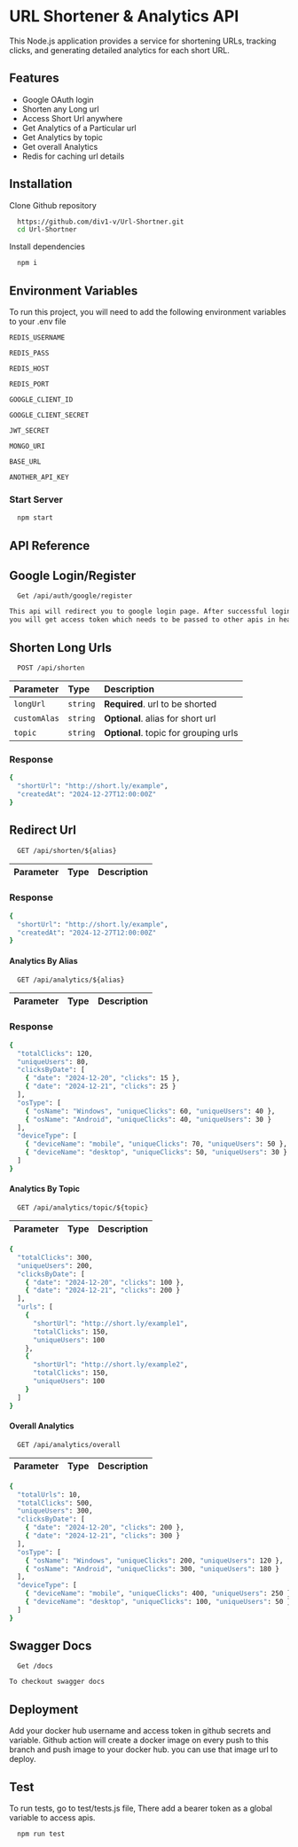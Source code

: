 URL Shortener & Analytics API
=============================

This Node.js application provides a service for shortening URLs, tracking clicks, and generating detailed analytics for each short URL. 

## Features

- Google OAuth login
- Shorten any Long url
- Access Short Url anywhere
- Get Analytics of a Particular url
- Get Analytics by topic
- Get overall Analytics
- Redis for caching url details


## Installation

Clone Github repository

```bash
  https://github.com/div1-v/Url-Shortner.git
  cd Url-Shortner
```

Install dependencies

```bash
  npm i
``` 


## Environment Variables

To run this project, you will need to add the following environment variables to your .env file

`REDIS_USERNAME`

`REDIS_PASS`

`REDIS_HOST`

`REDIS_PORT`

`GOOGLE_CLIENT_ID`

`GOOGLE_CLIENT_SECRET`

`JWT_SECRET`

`MONGO_URI`

`BASE_URL`

`ANOTHER_API_KEY`

### Start Server

```bash
  npm start
``` 


## API Reference

## Google Login/Register

```http
  Get /api/auth/google/register
```

```bash
This api will redirect you to google login page. After successful login
you will get access token which needs to be passed to other apis in headers.
```

## Shorten Long Urls

```http
  POST /api/shorten
```

| Parameter | Type     | Description                |
| :-------- | :------- | :------------------------- |
| `longUrl` | `string` | **Required**. url to be shorted |
| `customAlas` | `string` | **Optional**. alias for short url |
| `topic` | `string` | **Optional**. topic for grouping urls |

### Response
```bash
{
  "shortUrl": "http://short.ly/example",
  "createdAt": "2024-12-27T12:00:00Z"
}
``` 


## Redirect Url

```http
  GET /api/shorten/${alias}
```

| Parameter | Type     | Description                |
| :-------- | :------- | :------------------------- |

### Response
```bash
{
  "shortUrl": "http://short.ly/example",
  "createdAt": "2024-12-27T12:00:00Z"
}
``` 

#### Analytics By Alias

```http
  GET /api/analytics/${alias}
```

| Parameter | Type     | Description                |
| :-------- | :------- | :------------------------- |

### Response
```bash
{
  "totalClicks": 120,
  "uniqueUsers": 80,
  "clicksByDate": [
    { "date": "2024-12-20", "clicks": 15 },
    { "date": "2024-12-21", "clicks": 25 }
  ],
  "osType": [
    { "osName": "Windows", "uniqueClicks": 60, "uniqueUsers": 40 },
    { "osName": "Android", "uniqueClicks": 40, "uniqueUsers": 30 }
  ],
  "deviceType": [
    { "deviceName": "mobile", "uniqueClicks": 70, "uniqueUsers": 50 },
    { "deviceName": "desktop", "uniqueClicks": 50, "uniqueUsers": 30 }
  ]
}
``` 

#### Analytics By Topic

```http
  GET /api/analytics/topic/${topic}
```

| Parameter | Type     | Description                |
| :-------- | :------- | :------------------------- |

```bash
{
  "totalClicks": 300,
  "uniqueUsers": 200,
  "clicksByDate": [
    { "date": "2024-12-20", "clicks": 100 },
    { "date": "2024-12-21", "clicks": 200 }
  ],
  "urls": [
    {
      "shortUrl": "http://short.ly/example1",
      "totalClicks": 150,
      "uniqueUsers": 100
    },
    {
      "shortUrl": "http://short.ly/example2",
      "totalClicks": 150,
      "uniqueUsers": 100
    }
  ]
}
```

#### Overall Analytics 

```http
  GET /api/analytics/overall
```

| Parameter | Type     | Description                |
| :-------- | :------- | :------------------------- |

```bash
{
  "totalUrls": 10,
  "totalClicks": 500,
  "uniqueUsers": 300,
  "clicksByDate": [
    { "date": "2024-12-20", "clicks": 200 },
    { "date": "2024-12-21", "clicks": 300 }
  ],
  "osType": [
    { "osName": "Windows", "uniqueClicks": 200, "uniqueUsers": 120 },
    { "osName": "Android", "uniqueClicks": 300, "uniqueUsers": 180 }
  ],
  "deviceType": [
    { "deviceName": "mobile", "uniqueClicks": 400, "uniqueUsers": 250 },
    { "deviceName": "desktop", "uniqueClicks": 100, "uniqueUsers": 50 }
  ]
}
```

## Swagger Docs

```http
  Get /docs
```

```bash
To checkout swagger docs
```

## Deployment

Add your docker hub username and access token in github secrets and variable.
Github action will create a docker image on every push to this branch and push 
image to your docker hub.
you can use that image url to deploy.

## Test

To run tests, go to test/tests.js file, There add a bearer token as a global variable to access apis.

```bash
  npm run test
```

